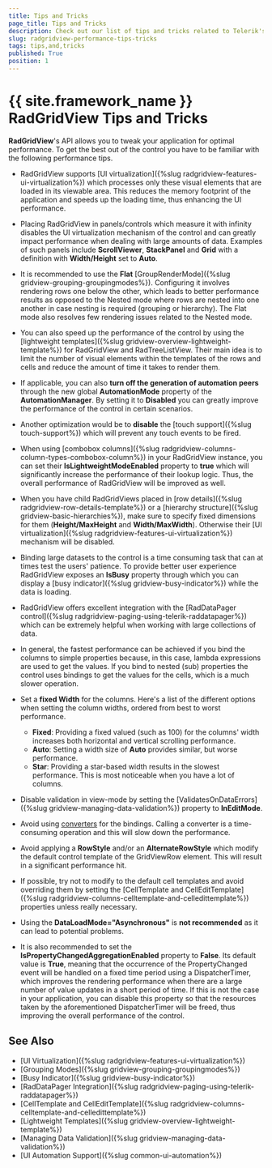 ```yaml
---
title: Tips and Tricks
page_title: Tips and Tricks
description: Check out our list of tips and tricks related to Telerik's {{ site.framework_name }} DataGrid that will help you tweak your application for optimal performance.
slug: radgridview-performance-tips-tricks
tags: tips,and,tricks
published: True
position: 1
---
```


# {{ site.framework_name }} RadGridView Tips and Tricks

__RadGridView__'s API allows you to tweak your application for optimal performance. To get the best out of the control you have to be familiar with the following performance tips.

* RadGridView supports [UI virtualization]({%slug radgridview-features-ui-virtualization%}) which processes only these visual elements that are loaded in its viewable area. This reduces the memory footprint of the application and speeds up the loading time, thus enhancing the UI performance.
          
* Placing RadGridView in panels/controls which measure it with infinity disables the UI virtualization mechanism of the control and can greatly impact performance when dealing with large amounts of data. Examples of such panels include __ScrollViewer__, __StackPanel__ and __Grid__ with a definition with **Width/Height** set to **Auto**.
            
* It is recommended to use the **Flat** [GroupRenderMode]({%slug gridview-grouping-groupingmodes%}). Configuring it involves rendering rows one below the other, which leads to better performance results as opposed to the Nested mode where rows are nested into one another in case nesting is required (grouping or hierarchy). The Flat mode also resolves few rendering issues related to the Nested mode.

* You can also speed up the performance of the control by using the [lightweight templates]({%slug gridview-overview-lightweight-template%}) for RadGridView and RadTreeListView. Their main idea is to limit the number of visual elements within the templates of the rows and cells and reduce the amount of time it takes to render them.

* If applicable, you can also __turn off the generation of automation peers__ through the new global __AutomationMode__ property of the __AutomationManager__. By setting it to **Disabled** you can greatly improve the performance of the control in certain scenarios.
            
* Another optimization would be to __disable__ the [touch support]({%slug touch-support%}) which will prevent any touch events to be fired. 

* When using [combobox columns]({%slug radgridview-columns-column-types-combobox-column%}) in your RadGridView instance, you can set their __IsLightweightModeEnabled__ property to __true__ which will significantly increase the performance of their lookup logic. Thus, the overall performance of RadGridView will be improved as well.

* When you have child RadGridViews placed in [row details]({%slug radgridview-row-details-template%}) or a [hierarchy structure]({%slug gridview-basic-hierarchies%}), make sure to specify fixed dimensions for them (**Height/MaxHeight** and **Width/MaxWidth**). Otherwise their [UI virtualization]({%slug radgridview-features-ui-virtualization%}) mechanism will be disabled. 

* Binding large datasets to the control is a time consuming task that can at times test the users' patience. To provide better user experience RadGridView exposes an __IsBusy__ property through which you can display a [busy indicator]({%slug gridview-busy-indicator%}) while the data is loading.
            
* RadGridView offers excellent integration with the [RadDataPager control]({%slug radgridview-paging-using-telerik-raddatapager%}) which can be extremely helpful when working with large collections of data.

* In general, the fastest performance can be achieved if you bind the columns to simple properties because, in this case, lambda expressions are used to get the values. If you bind to nested (sub) properties the control uses bindings to get the values for the cells, which is a much slower operation.            

* Set а __fixed Width__ for the columns. Here's a list of the different options when setting the column widths, ordered from best to worst performance.
	* __Fixed__: Providing a fixed valued (such as 100) for the columns' width increases both horizontal and vertical scrolling performance. 
	* __Auto__: Setting a width size of **Auto** provides similar, but worse performance.
	* __Star__: Providing a star-based width results in the slowest performance. This is most noticeable when you have a lot of columns.

* Disable validation in view-mode by setting the [ValidatesOnDataErrors]({%slug gridview-managing-data-validation%}) property to **InEditMode**.

* Avoid using [converters](https://docs.microsoft.com/en-us/dotnet/api/system.windows.data.ivalueconverter) for the bindings. Calling a converter is a time-consuming operation and this will slow down the performance.

* Avoid applying a __RowStyle__ and/or an __AlternateRowStyle__ which modify the default control template of the GridViewRow element. This will result in a significant performance hit.
            
* If possible, try not to modify to the default cell templates and avoid overriding them by setting the [CellTemplate and CellEditTemplate]({%slug radgridview-columns-celltemplate-and-celledittemplate%}) properties unless really necessary.

* Using the __DataLoadMode="Asynchronous"__ is __not recommended__ as it can lead to potential problems.

* It is also recommended to set the **IsPropertyChangedAggregationEnabled** property to **False**. Its default value is **True**, meaning that the occurrence of the PropertyChanged event will be handled on a fixed time period using a DispatcherTimer, which improves the rendering performance when there are a large number of value updates in a short period of time. If this is not the case in your application, you can disable this property so that the resources taken by the aforementioned DispatcherTimer will be freed, thus improving the overall performance of the control.
            
## See Also

* [UI Virtualization]({%slug radgridview-features-ui-virtualization%})
* [Grouping Modes]({%slug gridview-grouping-groupingmodes%})
* [Busy Indicator]({%slug gridview-busy-indicator%})
* [RadDataPager Integration]({%slug radgridview-paging-using-telerik-raddatapager%})
* [CellTemplate and CellEditTemplate]({%slug radgridview-columns-celltemplate-and-celledittemplate%})
* [Lightweight Templates]({%slug gridview-overview-lightweight-template%})
* [Managing Data Validation]({%slug gridview-managing-data-validation%})
* [UI Automation Support]({%slug common-ui-automation%})
